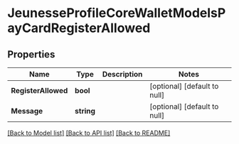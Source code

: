 # JeunesseProfileCoreWalletModelsPayCardRegisterAllowed

## Properties
Name | Type | Description | Notes
------------ | ------------- | ------------- | -------------
**RegisterAllowed** | **bool** |  | [optional] [default to null]
**Message** | **string** |  | [optional] [default to null]

[[Back to Model list]](../README.md#documentation-for-models) [[Back to API list]](../README.md#documentation-for-api-endpoints) [[Back to README]](../README.md)


